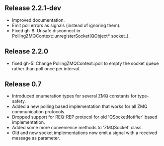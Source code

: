 Release 2.2.1-dev
-----------------
* Improved documentation.
* Emit poll errors as signals (instead of ignoring them).
* Fixed gh-8: Unsafe disconnect in PollingZMQContext::unregisterSocket(QObject\* socket_).

Release 2.2.0
-------------
* fixed gh-5: Change PollingZMQContext::poll to empty the socket queue rather than poll once per interval.

Release 0.7
-----------
* Introduced enumeration types for several ZMQ constants for type-safety.
* Added a new polling based implementation that works for all ZMQ communication protocols.
* Dropped support for REQ-REP protocol for old 'QSocketNotifier' based implementation.
* Added some more convenience methods to 'ZMQSocket' class.
* Old and new socket implementations now emit a signal with a received message as parameter.

